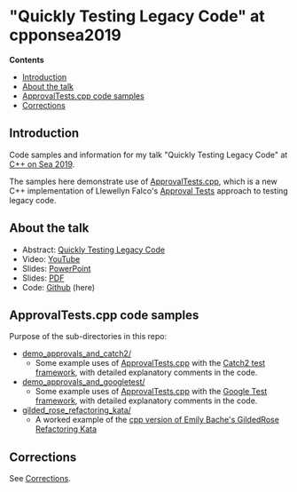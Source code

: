 # "Quickly Testing Legacy Code" at cpponsea2019

<!-- START doctoc generated TOC please keep comment here to allow auto update -->
<!-- DON'T EDIT THIS SECTION, INSTEAD RE-RUN doctoc TO UPDATE -->
**Contents**

- [Introduction](#introduction)
- [About the talk](#about-the-talk)
- [ApprovalTests.cpp code samples](#approvaltestscpp-code-samples)
- [Corrections](#corrections)

<!-- END doctoc generated TOC please keep comment here to allow auto update -->

## Introduction

Code samples and information for my talk "Quickly Testing Legacy Code" at [C++ on Sea 2019](https://cpponsea.uk/).

The samples here demonstrate use of [ApprovalTests.cpp](https://github.com/approvals/ApprovalTests.cpp), which is a new C++ implementation of Llewellyn Falco's [Approval Tests](http://approvaltests.com/) approach to testing legacy code.

## About the talk

* Abstract: [Quickly Testing Legacy Code](https://cpponsea.uk/sessions/quickly-testing-legacy-code.html)
* Video: [YouTube](https://youtu.be/dtm8V3TIB6k)
* Slides: [PowerPoint](https://www.slideshare.net/ClareMacrae/quickly-testing-legacy-code)
* Slides: [PDF](https://github.com/philsquared/cpponsea-slides/raw/master/2019/Clare%20Macrae%20-%20Quickly%20Testing%20Legacy%20Code.pdf)
* Code: [Github](https://github.com/claremacrae/cpponsea2019) (here)

## ApprovalTests.cpp code samples

Purpose of the sub-directories in this repo:

* [demo_approvals_and_catch2/](demo_approvals_and_catch2)
    * Some example uses of [ApprovalTests.cpp](https://github.com/approvals/ApprovalTests.cpp) with the [Catch2 test framework](https://github.com/catchorg/Catch2), with detailed explanatory comments in the code.
* [demo_approvals_and_googletest/](demo_approvals_and_googletest)
    * Some example uses of [ApprovalTests.cpp](https://github.com/approvals/ApprovalTests.cpp) with the [Google Test framework](https://github.com/google/googletest), with detailed explanatory comments in the code.
* [gilded_rose_refactoring_kata/](gilded_rose_refactoring_kata)
    * A worked example of the [cpp version of Emily Bache's GildedRose Refactoring Kata](https://github.com/emilybache/GildedRose-Refactoring-Kata/tree/master/cpp)

## Corrections

See [Corrections](Corrections.md).
